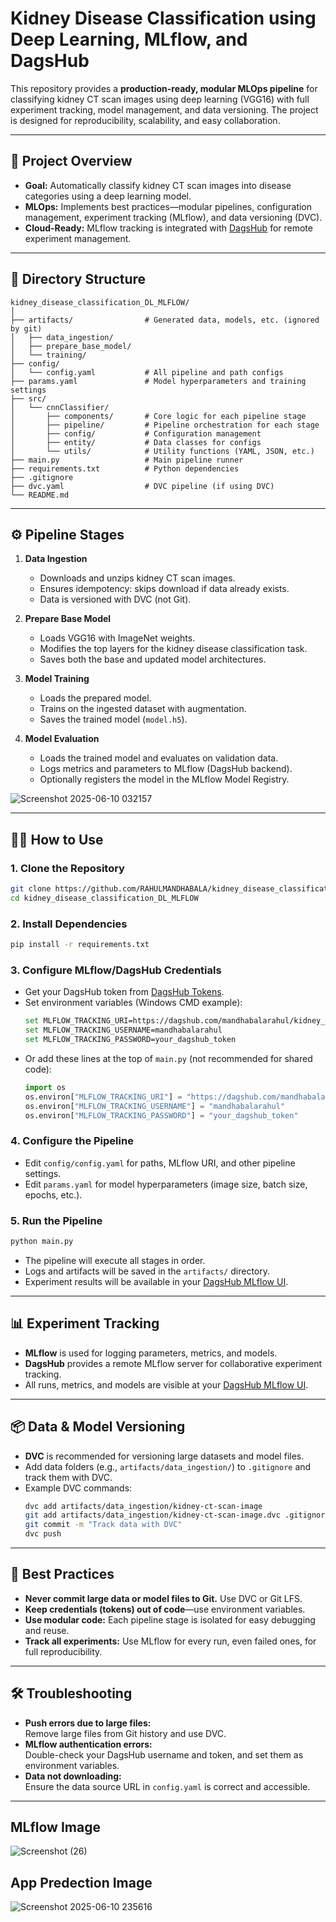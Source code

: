 # Kidney Disease Classification using Deep Learning, MLflow, and DagsHub

This repository provides a **production-ready, modular MLOps pipeline** for classifying kidney CT scan images using deep learning (VGG16) with full experiment tracking, model management, and data versioning. The project is designed for reproducibility, scalability, and easy collaboration.

---

## 🚀 Project Overview

- **Goal:** Automatically classify kidney CT scan images into disease categories using a deep learning model.
- **MLOps:** Implements best practices—modular pipelines, configuration management, experiment tracking (MLflow), and data versioning (DVC).
- **Cloud-Ready:** MLflow tracking is integrated with [DagsHub](https://dagshub.com/mandhabalarahul/kidney_disease_classification_DL_MLFLOW.mlflow) for remote experiment management.

---

## 📁 Directory Structure

```
kidney_disease_classification_DL_MLFLOW/
│
├── artifacts/                # Generated data, models, etc. (ignored by git)
│   ├── data_ingestion/
│   ├── prepare_base_model/
│   └── training/
├── config/
│   └── config.yaml           # All pipeline and path configs
├── params.yaml               # Model hyperparameters and training settings
├── src/
│   └── cnnClassifier/
│       ├── components/       # Core logic for each pipeline stage
│       ├── pipeline/         # Pipeline orchestration for each stage
│       ├── config/           # Configuration management
│       ├── entity/           # Data classes for configs
│       └── utils/            # Utility functions (YAML, JSON, etc.)
├── main.py                   # Main pipeline runner
├── requirements.txt          # Python dependencies
├── .gitignore
├── dvc.yaml                  # DVC pipeline (if using DVC)
└── README.md
```

---

## ⚙️ Pipeline Stages

1. **Data Ingestion**
    - Downloads and unzips kidney CT scan images.
    - Ensures idempotency: skips download if data already exists.
    - Data is versioned with DVC (not Git).

2. **Prepare Base Model**
    - Loads VGG16 with ImageNet weights.
    - Modifies the top layers for the kidney disease classification task.
    - Saves both the base and updated model architectures.

3. **Model Training**
    - Loads the prepared model.
    - Trains on the ingested dataset with augmentation.
    - Saves the trained model (`model.h5`).

4. **Model Evaluation**
    - Loads the trained model and evaluates on validation data.
    - Logs metrics and parameters to MLflow (DagsHub backend).
    - Optionally registers the model in the MLflow Model Registry.
  
![Screenshot 2025-06-10 032157](https://github.com/user-attachments/assets/d9268d05-f658-4352-b55d-aaeb69bab9e0)


---

## 🧑‍💻 How to Use

### 1. **Clone the Repository**
```sh
git clone https://github.com/RAHULMANDHABALA/kidney_disease_classification_DL_MLFLOW.git
cd kidney_disease_classification_DL_MLFLOW
```

### 2. **Install Dependencies**
```sh
pip install -r requirements.txt
```

### 3. **Configure MLflow/DagsHub Credentials**
- Get your DagsHub token from [DagsHub Tokens](https://dagshub.com/user/settings/tokens).
- Set environment variables (Windows CMD example):
  ```sh
  set MLFLOW_TRACKING_URI=https://dagshub.com/mandhabalarahul/kidney_disease_classification_DL_MLFLOW.mlflow
  set MLFLOW_TRACKING_USERNAME=mandhabalarahul
  set MLFLOW_TRACKING_PASSWORD=your_dagshub_token
  ```
- Or add these lines at the top of `main.py` (not recommended for shared code):
  ```python
  import os
  os.environ["MLFLOW_TRACKING_URI"] = "https://dagshub.com/mandhabalarahul/kidney_disease_classification_DL_MLFLOW.mlflow"
  os.environ["MLFLOW_TRACKING_USERNAME"] = "mandhabalarahul"
  os.environ["MLFLOW_TRACKING_PASSWORD"] = "your_dagshub_token"
  ```

### 4. **Configure the Pipeline**
- Edit `config/config.yaml` for paths, MLflow URI, and other pipeline settings.
- Edit `params.yaml` for model hyperparameters (image size, batch size, epochs, etc.).

### 5. **Run the Pipeline**
```sh
python main.py
```
- The pipeline will execute all stages in order.
- Logs and artifacts will be saved in the `artifacts/` directory.
- Experiment results will be available in your [DagsHub MLflow UI](https://dagshub.com/mandhabalarahul/kidney_disease_classification_DL_MLFLOW.mlflow).

---

## 📊 Experiment Tracking

- **MLflow** is used for logging parameters, metrics, and models.
- **DagsHub** provides a remote MLflow server for collaborative experiment tracking.
- All runs, metrics, and models are visible at your [DagsHub MLflow UI](https://dagshub.com/mandhabalarahul/kidney_disease_classification_DL_MLFLOW.mlflow).

---

## 📦 Data & Model Versioning

- **DVC** is recommended for versioning large datasets and model files.
- Add data folders (e.g., `artifacts/data_ingestion/`) to `.gitignore` and track them with DVC.
- Example DVC commands:
  ```sh
  dvc add artifacts/data_ingestion/kidney-ct-scan-image
  git add artifacts/data_ingestion/kidney-ct-scan-image.dvc .gitignore
  git commit -m "Track data with DVC"
  dvc push
  ```

---

## 📝 Best Practices

- **Never commit large data or model files to Git.** Use DVC or Git LFS.
- **Keep credentials (tokens) out of code**—use environment variables.
- **Use modular code:** Each pipeline stage is isolated for easy debugging and reuse.
- **Track all experiments:** Use MLflow for every run, even failed ones, for full reproducibility.

---

## 🛠️ Troubleshooting

- **Push errors due to large files:**  
  Remove large files from Git history and use DVC.
- **MLflow authentication errors:**  
  Double-check your DagsHub username and token, and set them as environment variables.
- **Data not downloading:**  
  Ensure the data source URL in `config.yaml` is correct and accessible.

---

## MLflow Image


![Screenshot (26)](https://github.com/user-attachments/assets/fb3b0120-bb10-4afe-a617-2b33fe9ff4c4)


## App Predection Image
  
![Screenshot 2025-06-10 235616](https://github.com/user-attachments/assets/fd9973c4-9b18-4971-9571-19d4408609f2)


